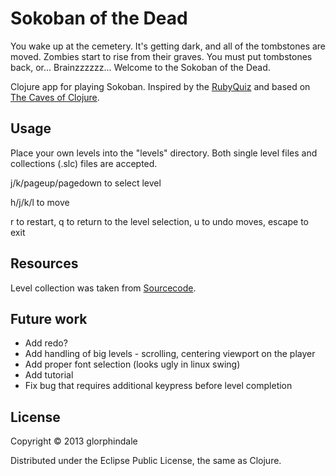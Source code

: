 # Sokoban of the Dead

You wake up at the cemetery. It's getting dark, and all of the tombstones are moved.
Zombies start to rise from their graves. You must put tombstones back, or... Brainzzzzzz...
Welcome to the Sokoban of the Dead.

Clojure app for playing Sokoban.
Inspired by the [RubyQuiz](http://www.rubyquiz.com/quiz5.html) and based on [The Caves of Clojure](http://stevelosh.com/blog/2012/07/caves-of-clojure-01/).

## Usage

Place your own levels into the "levels" directory. Both single level files and collections (.slc) files are accepted.

j/k/pageup/pagedown to select level

h/j/k/l to move

r to restart, q to return to the level selection, u to undo moves, escape to exit

## Resources

Level collection was taken from [Sourcecode](http://www.sourcecode.se/sokoban/levtext.php?file=Original.slc).

## Future work

* Add redo?
* Add handling of big levels - scrolling, centering viewport on the player
* Add proper font selection (looks ugly in linux swing)
* Add tutorial
* Fix bug that requires additional keypress before level completion

## License

Copyright © 2013 glorphindale

Distributed under the Eclipse Public License, the same as Clojure.
